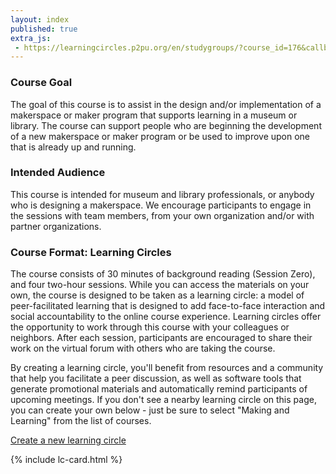 ```yaml
---
layout: index
published: true
extra_js:
 - https://learningcircles.p2pu.org/en/studygroups/?course_id=176&callback=renderCircles
---
```


### Course Goal
The goal of this course is to assist in the design and/or implementation of a makerspace or maker program that supports learning in a museum or library. The course can support people who are beginning the development of a new makerspace or maker program or be used to improve upon one that is already up and running.

### Intended Audience
This course is intended for museum and library professionals, or anybody who is designing a makerspace. We encourage participants to engage in the sessions with team members, from your own organization and/or with partner organizations. 

### Course Format: Learning Circles
The course consists of 30 minutes of background reading (Session Zero), and four two-hour sessions. While you can access the materials on your own, the course is designed to be taken as a learning circle: a model of peer-facilitated learning that is designed to add face-to-face interaction and social accountability to the online course experience. Learning circles offer the opportunity to work through this course with your colleagues or neighbors. After each session, participants are encouraged to share their work on the virtual forum with others who are taking the course. 

By creating a learning circle, you'll benefit from resources and a community that help you facilitate a peer discussion, as well as software tools that generate promotional materials and automatically remind participants of upcoming meetings. If you don't see a nearby learning circle on this page, you can create your own below - just be sure to select "Making and Learning" from the list of courses.
 
<p id="homepage-lc-button"><a href="https://learningcircles.p2pu.org/" class="btn btn-primary" id="lc-button">Create a new learning circle</a></p>

<div id="lc-container" class="row">
    <div class="col-md-4">{% include lc-card.html %}</div>
</div>



<script type="text/javascript">
    function renderCircle(circle, template) {
        var html = template.clone();
        html.find('.d-course_title').text(circle.course_title);
        html.find('.d-facilitator').text(circle.facilitator);
        html.find('.d-venue').text(circle.venue);
        html.find('.d-venue_address').text(circle.venue_address);
        html.find('.d-day').text(circle.day + 's');
        html.find('.d-start_date').text(circle.start_date);
        html.find('.d-meeting_time').text(circle.meeting_time); // format time here
        html.find('.d-time_zone').text(circle.time_zone);
        html.find('.d-end_time').text(circle.end_time);
        html.find('.d-weeks').text(circle.weeks);
        html.find('.d-url').attr('href', circle.url);
        if (circle.image_url && circle.image_url.length > 0){
            html.find('.d-image_url').attr('src', circle.image_url);
        }
        return html;
    }

    function renderCircles(circles){
        var container = $('#lc-container');
        var template = $(container.children()[0]).clone();
        container.children().remove();
        for (var i = 0; i< circles.length; ++i){
            var lcHtml = renderCircle(circles[i], template);
            container.append(lcHtml);
        }
    }
</script>
